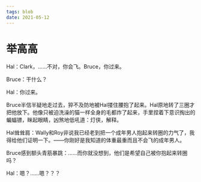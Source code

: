 ```yaml
---
tags: blob
date: 2021-05-12
---
```


# 举高高

Hal：Clark，……不对，你会飞。Bruce，你过来。

Bruce：干什么？

Hal：你过来。

Bruce半信半疑地走过去，猝不及防地被Hal搂住腰抱了起来。Hal原地转了三圈才把他放下。他像只被迫洗澡的猫一样全身的毛都炸了起来，手里捏着下意识掏出的蝙蝠镖，眯起眼睛，凶煞地低吼道：灯侠，解释。

Hal耸耸肩：Wally和Roy非说我已经老到把一个成年男人抱起来转圈的力气了，我得给他们证明一下。——你刚好是我知道的体重最重而且不会飞的成年男人。

Bruce感到额头青筋暴跳：……而你就没想到，他们是希望自己被你抱起来转圈吗？

Hal：嗯？……嗯？？？
